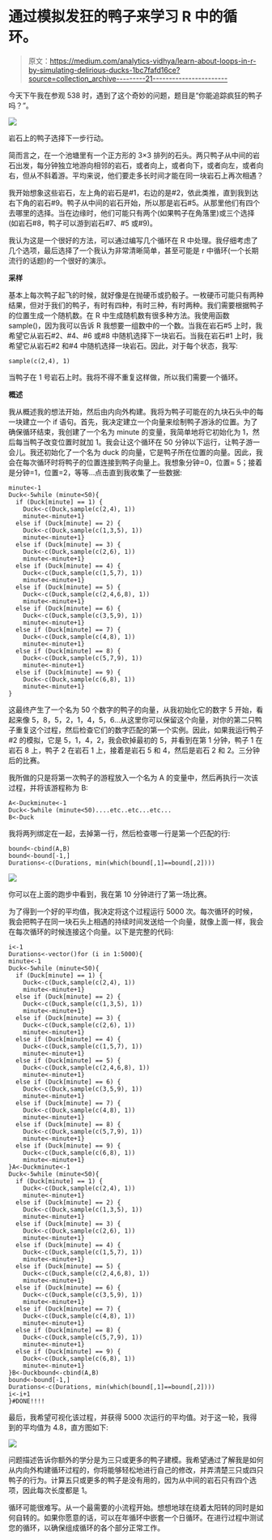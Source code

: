 # 通过模拟发狂的鸭子来学习 R 中的循环。

> 原文：<https://medium.com/analytics-vidhya/learn-about-loops-in-r-by-simulating-delirious-ducks-1bc7fafd16ce?source=collection_archive---------21----------------------->

今天下午我在参观 538 时，遇到了这个奇妙的问题，题目是“你能追踪疯狂的鸭子吗？”。

![](img/05851380aa90474aebe1f6907b68f4f7.png)

岩石上的鸭子选择下一步行动。

简而言之，在一个池塘里有一个正方形的 3×3 排列的石头。两只鸭子从中间的岩石出发，每分钟独立地游向相邻的岩石，或者向上，或者向下，或者向左，或者向右，但从不斜着游。平均来说，他们要走多长时间才能在同一块岩石上再次相遇？

我开始想象这些岩石，左上角的岩石是#1，右边的是#2，依此类推，直到我到达右下角的岩石#9。鸭子从中间的岩石开始，所以那是岩石#5。从那里他们有四个去哪里的选择。当在边缘时，他们可能只有两个(如果鸭子在角落里)或三个选择(如岩石#8，鸭子可以游到岩石#7、#5 或#9)。

我认为这是一个很好的方法，可以通过编写几个循环在 R 中处理。我仔细考虑了几个选项，最后选择了一个我认为非常清晰简单，甚至可能是 r 中循环(一个长期流行的话题)的一个很好的演示。

**采样**

基本上每次鸭子起飞的时候，就好像是在抛硬币或扔骰子。一枚硬币可能只有两种结果，但对于我们的鸭子，有时有四种，有时三种，有时两种。我们需要根据鸭子的位置生成一个随机数。在 R 中生成随机数有很多种方法。我使用函数 sample()，因为我可以告诉 R 我想要一组数中的一个数。当我在岩石#5 上时，我希望它从岩石#2、#4、#6 或#8 中随机选择下一块岩石。当我在岩石#1 上时，我希望它从岩石#2 和#4 中随机选择一块岩石。因此，对于每个状态，我写:

```
sample(c(2,4), 1)
```

当鸭子在 1 号岩石上时。我将不得不重复这样做，所以我们需要一个循环。

**概述**

我从概述我的想法开始，然后由内向外构建。我将为鸭子可能在的九块石头中的每一块建立一个 if 语句。首先，我决定建立一个向量来绘制鸭子游泳的位置。为了确保循环结束，我创建了一个名为 minute 的变量，我简单地将它初始化为 1，然后每当鸭子改变位置时就加 1。我会让这个循环在 50 分钟以下运行，让鸭子游一会儿。我还初始化了一个名为 duck 的向量，它是鸭子所在位置的向量。因此，我会在每次循环时将鸭子的位置连接到鸭子向量上。我想象分钟=0，位置= 5；接着是分钟=1，位置=2，等等…点击直到我收集了一些数据:

```
minute<-1
Duck<-5while (minute<50){
  if (Duck[minute] == 1) {
    Duck<-c(Duck,sample(c(2,4), 1))
    minute<-minute+1}
  else if (Duck[minute] == 2) {
    Duck<-c(Duck,sample(c(1,3,5), 1))
    minute<-minute+1}
  else if (Duck[minute] == 3) {
    Duck<-c(Duck,sample(c(2,6), 1))
    minute<-minute+1}
  else if (Duck[minute] == 4) {
    Duck<-c(Duck,sample(c(1,5,7), 1))
    minute<-minute+1}
  else if (Duck[minute] == 5) {
    Duck<-c(Duck,sample(c(2,4,6,8), 1))
    minute<-minute+1}
  else if (Duck[minute] == 6) {
    Duck<-c(Duck,sample(c(3,5,9), 1))
    minute<-minute+1}
  else if (Duck[minute] == 7) {
    Duck<-c(Duck,sample(c(4,8), 1))
    minute<-minute+1}
  else if (Duck[minute] == 8) {
    Duck<-c(Duck,sample(c(5,7,9), 1))
    minute<-minute+1}
  else if (Duck[minute] == 9) {
    Duck<-c(Duck,sample(c(6,8), 1))
    minute<-minute+1}
}
```

这最终产生了一个名为 50 个数字的鸭子的向量，从我初始化它的数字 5 开始，看起来像 5，8，5，2，1，4，5，6…从这里你可以保留这个向量，对你的第二只鸭子重复这个过程，然后检查它们的数字匹配的第一个实例。因此，如果我运行鸭子#2 的模拟，它是 5，1，4，2，我会砍掉最初的 5，并看到在第 1 分钟，鸭子 1 在岩石 8 上，鸭子 2 在岩石 1 上，接着是岩石 5 和 4，然后是岩石 2 和 2。三分钟后的比赛。

我所做的只是将第一次鸭子的游程放入一个名为 A 的变量中，然后再执行一次该过程，并将该游程称为 B:

```
A<-Duckminute<-1
Duck<-5while (minute<50)....etc..etc...etc...
B<-Duck
```

我将两列绑定在一起，去掉第一行，然后检查哪一行是第一个匹配的行:

```
bound<-cbind(A,B)
bound<-bound[-1,]
Durations<-c(Durations, min(which(bound[,1]==bound[,2])))
```

![](img/67005125ebb18ba44d89a2a3c98a5ff0.png)

你可以在上面的跑步中看到，我在第 10 分钟进行了第一场比赛。

为了得到一个好的平均值，我决定将这个过程运行 5000 次。每次循环的时候，我会把鸭子在同一块石头上相遇的持续时间发送给一个向量，就像上面一样，我会在每次循环的时候连接这个向量。以下是完整的代码:

```
i<-1
Durations<-vector()for (i in 1:5000){
minute<-1
Duck<-5while (minute<50){
  if (Duck[minute] == 1) {
    Duck<-c(Duck,sample(c(2,4), 1))
    minute<-minute+1}
  else if (Duck[minute] == 2) {
    Duck<-c(Duck,sample(c(1,3,5), 1))
    minute<-minute+1}
  else if (Duck[minute] == 3) {
    Duck<-c(Duck,sample(c(2,6), 1))
    minute<-minute+1}
  else if (Duck[minute] == 4) {
    Duck<-c(Duck,sample(c(1,5,7), 1))
    minute<-minute+1}
  else if (Duck[minute] == 5) {
    Duck<-c(Duck,sample(c(2,4,6,8), 1))
    minute<-minute+1}
  else if (Duck[minute] == 6) {
    Duck<-c(Duck,sample(c(3,5,9), 1))
    minute<-minute+1}
  else if (Duck[minute] == 7) {
    Duck<-c(Duck,sample(c(4,8), 1))
    minute<-minute+1}
  else if (Duck[minute] == 8) {
    Duck<-c(Duck,sample(c(5,7,9), 1))
    minute<-minute+1}
  else if (Duck[minute] == 9) {
    Duck<-c(Duck,sample(c(6,8), 1))
    minute<-minute+1}
}A<-Duckminute<-1
Duck<-5while (minute<50){
  if (Duck[minute] == 1) {
    Duck<-c(Duck,sample(c(2,4), 1))
    minute<-minute+1}
  else if (Duck[minute] == 2) {
    Duck<-c(Duck,sample(c(1,3,5), 1))
    minute<-minute+1}
  else if (Duck[minute] == 3) {
    Duck<-c(Duck,sample(c(2,6), 1))
    minute<-minute+1}
  else if (Duck[minute] == 4) {
    Duck<-c(Duck,sample(c(1,5,7), 1))
    minute<-minute+1}
  else if (Duck[minute] == 5) {
    Duck<-c(Duck,sample(c(2,4,6,8), 1))
    minute<-minute+1}
  else if (Duck[minute] == 6) {
    Duck<-c(Duck,sample(c(3,5,9), 1))
    minute<-minute+1}
  else if (Duck[minute] == 7) {
    Duck<-c(Duck,sample(c(4,8), 1))
    minute<-minute+1}
  else if (Duck[minute] == 8) {
    Duck<-c(Duck,sample(c(5,7,9), 1))
    minute<-minute+1}
  else if (Duck[minute] == 9) {
    Duck<-c(Duck,sample(c(6,8), 1))
    minute<-minute+1}
}B<-Duckbound<-cbind(A,B)
bound<-bound[-1,]
Durations<-c(Durations, min(which(bound[,1]==bound[,2])))
i<-i+1
}#DONE!!!!
```

最后，我希望可视化该过程，并获得 5000 次运行的平均值。对于这一轮，我得到的平均值为 4.8，直方图如下:

![](img/abcd596a7e5285f870783efba682ad76.png)

问题描述告诉你额外的学分是为三只或更多的鸭子建模。我希望通过了解我是如何从内向外构建循环过程的，你将能够轻松地进行自己的修改，并弄清楚三只或四只鸭子的行为。计算五只或更多的鸭子是没有用的，因为从中间的岩石只有四个选项，因此每次长度都是 1。

循环可能很难写。从一个最需要的小流程开始。想想地球在绕着太阳转的同时是如何自转的。如果你愿意的话，可以在年循环中嵌套一个日循环。在进行过程中测试您的循环，以确保组成循环的各个部分正常工作。